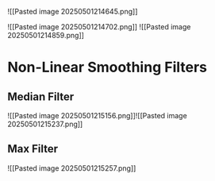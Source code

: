 ![[Pasted image 20250501214645.png]]

![[Pasted image 20250501214702.png]]
![[Pasted image 20250501214859.png]]

# Non-Linear Smoothing Filters

## Median Filter
![[Pasted image 20250501215156.png]]![[Pasted image 20250501215237.png]]

## Max Filter
![[Pasted image 20250501215257.png]]
